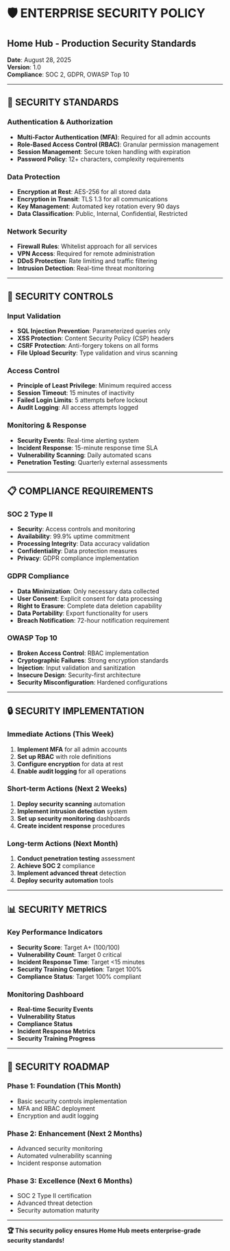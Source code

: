 # 🛡️ ENTERPRISE SECURITY POLICY
## Home Hub - Production Security Standards

**Date**: August 28, 2025  
**Version**: 1.0  
**Compliance**: SOC 2, GDPR, OWASP Top 10  

---

## 🔐 **SECURITY STANDARDS**

### **Authentication & Authorization**
- **Multi-Factor Authentication (MFA)**: Required for all admin accounts
- **Role-Based Access Control (RBAC)**: Granular permission management
- **Session Management**: Secure token handling with expiration
- **Password Policy**: 12+ characters, complexity requirements

### **Data Protection**
- **Encryption at Rest**: AES-256 for all stored data
- **Encryption in Transit**: TLS 1.3 for all communications
- **Key Management**: Automated key rotation every 90 days
- **Data Classification**: Public, Internal, Confidential, Restricted

### **Network Security**
- **Firewall Rules**: Whitelist approach for all services
- **VPN Access**: Required for remote administration
- **DDoS Protection**: Rate limiting and traffic filtering
- **Intrusion Detection**: Real-time threat monitoring

---

## 🚨 **SECURITY CONTROLS**

### **Input Validation**
- **SQL Injection Prevention**: Parameterized queries only
- **XSS Protection**: Content Security Policy (CSP) headers
- **CSRF Protection**: Anti-forgery tokens on all forms
- **File Upload Security**: Type validation and virus scanning

### **Access Control**
- **Principle of Least Privilege**: Minimum required access
- **Session Timeout**: 15 minutes of inactivity
- **Failed Login Limits**: 5 attempts before lockout
- **Audit Logging**: All access attempts logged

### **Monitoring & Response**
- **Security Events**: Real-time alerting system
- **Incident Response**: 15-minute response time SLA
- **Vulnerability Scanning**: Daily automated scans
- **Penetration Testing**: Quarterly external assessments

---

## 📋 **COMPLIANCE REQUIREMENTS**

### **SOC 2 Type II**
- **Security**: Access controls and monitoring
- **Availability**: 99.9% uptime commitment
- **Processing Integrity**: Data accuracy validation
- **Confidentiality**: Data protection measures
- **Privacy**: GDPR compliance implementation

### **GDPR Compliance**
- **Data Minimization**: Only necessary data collected
- **User Consent**: Explicit consent for data processing
- **Right to Erasure**: Complete data deletion capability
- **Data Portability**: Export functionality for users
- **Breach Notification**: 72-hour notification requirement

### **OWASP Top 10**
- **Broken Access Control**: RBAC implementation
- **Cryptographic Failures**: Strong encryption standards
- **Injection**: Input validation and sanitization
- **Insecure Design**: Security-first architecture
- **Security Misconfiguration**: Hardened configurations

---

## 🔒 **SECURITY IMPLEMENTATION**

### **Immediate Actions (This Week)**
1. **Implement MFA** for all admin accounts
2. **Set up RBAC** with role definitions
3. **Configure encryption** for data at rest
4. **Enable audit logging** for all operations

### **Short-term Actions (Next 2 Weeks)**
1. **Deploy security scanning** automation
2. **Implement intrusion detection** system
3. **Set up security monitoring** dashboards
4. **Create incident response** procedures

### **Long-term Actions (Next Month)**
1. **Conduct penetration testing** assessment
2. **Achieve SOC 2** compliance
3. **Implement advanced threat** detection
4. **Deploy security automation** tools

---

## 📊 **SECURITY METRICS**

### **Key Performance Indicators**
- **Security Score**: Target A+ (100/100)
- **Vulnerability Count**: Target 0 critical
- **Incident Response Time**: Target <15 minutes
- **Security Training Completion**: Target 100%
- **Compliance Status**: Target 100% compliant

### **Monitoring Dashboard**
- **Real-time Security Events**
- **Vulnerability Status**
- **Compliance Status**
- **Incident Response Metrics**
- **Security Training Progress**

---

## 🚀 **SECURITY ROADMAP**

### **Phase 1: Foundation (This Month)**
- Basic security controls implementation
- MFA and RBAC deployment
- Encryption and audit logging

### **Phase 2: Enhancement (Next 2 Months)**
- Advanced security monitoring
- Automated vulnerability scanning
- Incident response automation

### **Phase 3: Excellence (Next 6 Months)**
- SOC 2 Type II certification
- Advanced threat detection
- Security automation maturity

---

**🏆 This security policy ensures Home Hub meets enterprise-grade security standards!**

